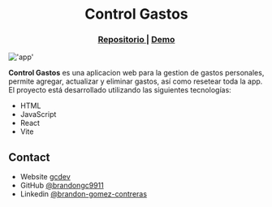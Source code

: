 <h1 align="center">Control Gastos</h1>

<div align="center">
   <h3>
    <a target="_blank" href="https://github.com/brandongc9911/Control-Gastos">
      Repositorio
    </a>
    <span> | </span>
    <a target="_blank" href="https://fluffy-cupcake-4790f3.netlify.app">
      Demo
    </a>
  </h3>
</div>

!['app'](public/app.gif)

**Control Gastos** es una aplicacion web para la gestion de gastos personales, permite agregar, actualizar y eliminar gastos, así como resetear toda la app. El proyecto está desarrollado utilizando las siguientes tecnologías:

* HTML
* JavaScript
* React
* Vite

## Contact
- Website [gcdev](https://gcdev.alwaysdata.net)
- GitHub [@brandongc9911](https://github.com/brandongc9911)
- Linkedin [@brandon-gomez-contreras](https://www.linkedin.com/in/brandon-gomez-contreras-49b709226/)